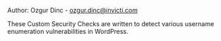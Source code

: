 Author: Ozgur Dinc - ozgur.dinc@invicti.com

These Custom Security Checks are written to detect various username enumeration vulnerabilities in WordPress.

